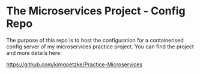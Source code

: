 # The Microservices Project - Config Repo

The purpose of this repo is to host the configuration for a containerised config server of my microservices practice project. You can find the project and more details here:

https://github.com/kimgoetzke/Practice-Microservices
